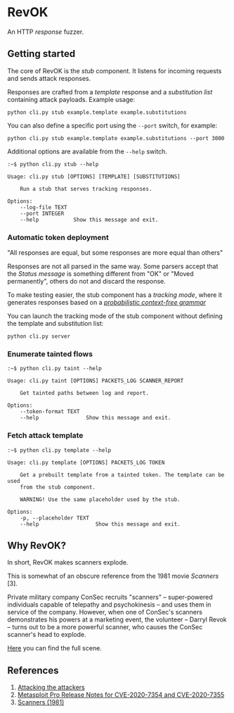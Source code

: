 # RevOK

An HTTP *response* fuzzer.

## Getting started

The core of RevOK is the *stub* component.
It listens for incoming requests and sends attack responses.

Responses are crafted from a *template* response and a *substitution list* containing attack payloads.
Example usage:

`python cli.py stub example.template example.substitutions`


You can also define a specific port using the `--port` switch, for example:

`python cli.py stub example.template example.substitutions --port 3000`

Additional options are available from the `--help` switch.

```
:~$ python cli.py stub --help

Usage: cli.py stub [OPTIONS] [TEMPLATE] [SUBSTITUTIONS]

    Run a stub that serves tracking responses.

Options:
    --log-file TEXT
    --port INTEGER
    --help           Show this message and exit.
```

### Automatic token deployment

"All responses are equal, but some responses are more equal than others"

Responses are not all parsed in the same way.
Some parsers accept that the *Status message* is something different from "OK" or "Moved permanently",
others do not and discard the response.

To make testing easier, the stub component has a *tracking mode*, where it generates responses based on
a [*probabilistic context-free grammar*](fuzzer/probabilistichttpfuzzer.py)

You can launch the tracking mode of the stub component without defining the template and substitution list:

`python cli.py server`

### Enumerate tainted flows

```
:~$ python cli.py taint --help

Usage: cli.py taint [OPTIONS] PACKETS_LOG SCANNER_REPORT

    Get tainted paths between log and report.

Options:
    --token-format TEXT
    --help               Show this message and exit.

```

### Fetch attack template

```
:~$ python cli.py template --help

Usage: cli.py template [OPTIONS] PACKETS_LOG TOKEN

    Get a prebuilt template from a tainted token. The template can be used
    from the stub component.
    
    WARNING! Use the same placeholder used by the stub.

Options:
    -p, --placeholder TEXT
    --help                  Show this message and exit.
```

## Why RevOK?

In short, RevOK makes scanners explode.

This is somewhat of an obscure reference from the 1981 movie *Scanners* [3].

Private military company ConSec recruits "scanners" – super-powered individuals capable of telepathy and psychokinesis – and uses them in service of the company.
However, when one of ConSec's scanners demonstrates his powers at a marketing event, the volunteer – Darryl Revok – turns out to be a more powerful scanner, who causes the ConSec scanner's head to explode.

[Here](https://www.youtube.com/watch?v=qnp1jfLhtck) you can find the full scene.

## References

1. [Attacking the attackers](https://avalz.it/research/metasploit-pro-xss-to-rce/)
2. [Metasploit Pro Release Notes for CVE-2020-7354 and CVE-2020-7355](https://help.rapid7.com/metasploit/release-notes/archive/2020/05/#20200514)
3. [Scanners (1981)](https://www.imdb.com/title/tt0081455/)
